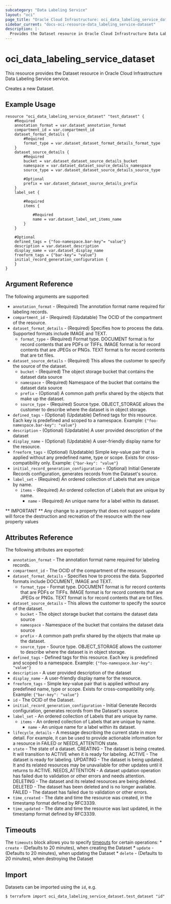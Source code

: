 ```yaml
---
subcategory: "Data Labeling Service"
layout: "oci"
page_title: "Oracle Cloud Infrastructure: oci_data_labeling_service_dataset"
sidebar_current: "docs-oci-resource-data_labeling_service-dataset"
description: |-
  Provides the Dataset resource in Oracle Cloud Infrastructure Data Labeling Service service
---
```


# oci_data_labeling_service_dataset
This resource provides the Dataset resource in Oracle Cloud Infrastructure Data Labeling Service service.

Creates a new Dataset.


## Example Usage

```hcl
resource "oci_data_labeling_service_dataset" "test_dataset" {
	#Required
	annotation_format = var.dataset_annotation_format
	compartment_id = var.compartment_id
	dataset_format_details {
		#Required
		format_type = var.dataset_dataset_format_details_format_type
	}
	dataset_source_details {
		#Required
		bucket = var.dataset_dataset_source_details_bucket
		namespace = var.dataset_dataset_source_details_namespace
		source_type = var.dataset_dataset_source_details_source_type

		#Optional
		prefix = var.dataset_dataset_source_details_prefix
	}
	label_set {

		#Required
		items {

			#Required
			name = var.dataset_label_set_items_name
		}
	}

	#Optional
	defined_tags = {"foo-namespace.bar-key"= "value"}
	description = var.dataset_description
	display_name = var.dataset_display_name
	freeform_tags = {"bar-key"= "value"}
	initial_record_generation_configuration {
	}
}
```

## Argument Reference

The following arguments are supported:

* `annotation_format` - (Required) The annotation format name required for labeling records.
* `compartment_id` - (Required) (Updatable) The OCID of the compartment of the resource.
* `dataset_format_details` - (Required) Specifies how to process the data. Supported formats include IMAGE and TEXT.
	* `format_type` - (Required) Format type. DOCUMENT format is for record contents that are PDFs or TIFFs. IMAGE format is for record contents that are JPEGs or PNGs. TEXT format is for record contents that are txt files.
* `dataset_source_details` - (Required) This allows the customer to specify the source of the dataset.
	* `bucket` - (Required) The object storage bucket that contains the dataset data source
	* `namespace` - (Required) Namespace of the bucket that contains the dataset data source
	* `prefix` - (Optional) A common path prefix shared by the objects that make up the dataset.
	* `source_type` - (Required) Source type.  OBJECT_STORAGE allows the customer to describe where the dataset is in object storage.
* `defined_tags` - (Optional) (Updatable) Defined tags for this resource. Each key is predefined and scoped to a namespace. Example: `{"foo-namespace.bar-key": "value"}` 
* `description` - (Optional) (Updatable) A user provided description of the dataset
* `display_name` - (Optional) (Updatable) A user-friendly display name for the resource.
* `freeform_tags` - (Optional) (Updatable) Simple key-value pair that is applied without any predefined name, type or scope. Exists for cross-compatibility only. Example: `{"bar-key": "value"}` 
* `initial_record_generation_configuration` - (Optional) Initial Generate Records configuration, generates records from the Dataset's source.
* `label_set` - (Required) An ordered collection of Labels that are unique by name. 
	* `items` - (Required) An ordered collection of Labels that are unique by name.
		* `name` - (Required) An unique name for a label within its dataset.


** IMPORTANT **
Any change to a property that does not support update will force the destruction and recreation of the resource with the new property values

## Attributes Reference

The following attributes are exported:

* `annotation_format` - The annotation format name required for labeling records.
* `compartment_id` - The OCID of the compartment of the resource.
* `dataset_format_details` - Specifies how to process the data. Supported formats include DOCUMENT, IMAGE and TEXT.
	* `format_type` - Format type. DOCUMENT format is for record contents that are PDFs or TIFFs. IMAGE format is for record contents that are JPEGs or PNGs. TEXT format is for record contents that are txt files.
* `dataset_source_details` - This allows the customer to specify the source of the dataset.
	* `bucket` - The object storage bucket that contains the dataset data source
	* `namespace` - Namespace of the bucket that contains the dataset data source
	* `prefix` - A common path prefix shared by the objects that make up the dataset.
	* `source_type` - Source type.  OBJECT_STORAGE allows the customer to describe where the dataset is in object storage.
* `defined_tags` - Defined tags for this resource. Each key is predefined and scoped to a namespace. Example: `{"foo-namespace.bar-key": "value"}` 
* `description` - A user provided description of the dataset
* `display_name` - A user-friendly display name for the resource.
* `freeform_tags` - Simple key-value pair that is applied without any predefined name, type or scope. Exists for cross-compatibility only. Example: `{"bar-key": "value"}` 
* `id` - The OCID of the Dataset.
* `initial_record_generation_configuration` - Initial Generate Records configuration, generates records from the Dataset's source.
* `label_set` - An ordered collection of Labels that are unique by name. 
	* `items` - An ordered collection of Labels that are unique by name.
		* `name` - An unique name for a label within its dataset.
* `lifecycle_details` - A message describing the current state in more detail. For example, it can be used to provide actionable information for a resource in FAILED or NEEDS_ATTENTION state.
* `state` - The state of a dataset. CREATING - The dataset is being created.  It will transition to ACTIVE when it is ready for labeling. ACTIVE   - The dataset is ready for labeling. UPDATING - The dataset is being updated.  It and its related resources may be unavailable for other updates until it returns to ACTIVE. NEEDS_ATTENTION - A dataset updation operation has failed due to validation or other errors and needs attention. DELETING - The dataset and its related resources are being deleted. DELETED  - The dataset has been deleted and is no longer available. FAILED   - The dataset has failed due to validation or other errors. 
* `time_created` - The date and time the resource was created, in the timestamp format defined by RFC3339.
* `time_updated` - The date and time the resource was last updated, in the timestamp format defined by RFC3339.

## Timeouts

The `timeouts` block allows you to specify [timeouts](https://registry.terraform.io/providers/hashicorp/oci/latest/docs/guides/changing_timeouts) for certain operations:
	* `create` - (Defaults to 20 minutes), when creating the Dataset
	* `update` - (Defaults to 20 minutes), when updating the Dataset
	* `delete` - (Defaults to 20 minutes), when destroying the Dataset


## Import

Datasets can be imported using the `id`, e.g.

```
$ terraform import oci_data_labeling_service_dataset.test_dataset "id"
```

